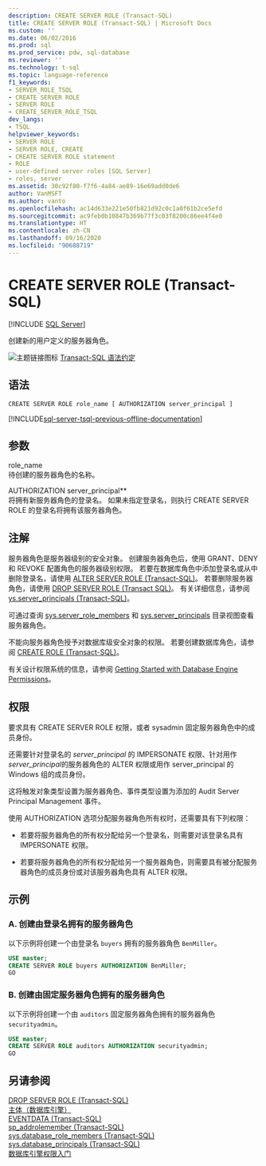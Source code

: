 ```yaml
---
description: CREATE SERVER ROLE (Transact-SQL)
title: CREATE SERVER ROLE (Transact-SQL) | Microsoft Docs
ms.custom: ''
ms.date: 06/02/2016
ms.prod: sql
ms.prod_service: pdw, sql-database
ms.reviewer: ''
ms.technology: t-sql
ms.topic: language-reference
f1_keywords:
- SERVER_ROLE_TSQL
- CREATE SERVER ROLE
- SERVER ROLE
- CREATE_SERVER_ROLE_TSQL
dev_langs:
- TSQL
helpviewer_keywords:
- SERVER ROLE
- SERVER ROLE, CREATE
- CREATE SERVER ROLE statement
- ROLE
- user-defined server roles [SQL Server]
- roles, server
ms.assetid: 30c92f80-f7f6-4a84-ae89-16e69add0de6
author: VanMSFT
ms.author: vanto
ms.openlocfilehash: ac14d633e221e50fb821d92c0c1a0f61b2ce5efd
ms.sourcegitcommit: ac9feb0b10847b369b77f3c03f8200c86ee4f4e0
ms.translationtype: HT
ms.contentlocale: zh-CN
ms.lasthandoff: 09/16/2020
ms.locfileid: "90688719"
---
```

# <a name="create-server-role-transact-sql"></a>CREATE SERVER ROLE (Transact-SQL)
[!INCLUDE [SQL Server](../../includes/applies-to-version/sqlserver.md)]

  创建新的用户定义的服务器角色。  
  
 ![主题链接图标](../../database-engine/configure-windows/media/topic-link.gif "“主题链接”图标") [Transact-SQL 语法约定](../../t-sql/language-elements/transact-sql-syntax-conventions-transact-sql.md)  
  
## <a name="syntax"></a>语法  
  
```syntaxsql  
CREATE SERVER ROLE role_name [ AUTHORIZATION server_principal ]  
```  
  
[!INCLUDE[sql-server-tsql-previous-offline-documentation](../../includes/sql-server-tsql-previous-offline-documentation.md)]

## <a name="arguments"></a>参数
 role_name  
 待创建的服务器角色的名称。  
  
 AUTHORIZATION server_principal**  
 将拥有新服务器角色的登录名。 如果未指定登录名，则执行 CREATE SERVER ROLE 的登录名将拥有该服务器角色。  
  
## <a name="remarks"></a>注解  
 服务器角色是服务器级别的安全对象。 创建服务器角色后，使用 GRANT、DENY 和 REVOKE 配置角色的服务器级别权限。 若要在数据库角色中添加登录名或从中删除登录名，请使用 [ALTER SERVER ROLE (Transact-SQL)](../../t-sql/statements/alter-server-role-transact-sql.md)。 若要删除服务器角色，请使用 [DROP SERVER ROLE (Transact SQL)](../../t-sql/statements/drop-server-role-transact-sql.md)。 有关详细信息，请参阅 [ys.server_principals (Transact-SQL)](../../relational-databases/system-catalog-views/sys-server-principals-transact-sql.md)。  
  
 可通过查询 [sys.server_role_members](../../relational-databases/system-catalog-views/sys-server-role-members-transact-sql.md) 和 [sys.server_principals](../../relational-databases/system-catalog-views/sys-server-principals-transact-sql.md) 目录视图查看服务器角色。  
  
 不能向服务器角色授予对数据库级安全对象的权限。 若要创建数据库角色，请参阅 [CREATE ROLE (Transact-SQL)](../../t-sql/statements/create-role-transact-sql.md)。  
  
 有关设计权限系统的信息，请参阅 [Getting Started with Database Engine Permissions](../../relational-databases/security/authentication-access/getting-started-with-database-engine-permissions.md)。  
  
## <a name="permissions"></a>权限  
 要求具有 CREATE SERVER ROLE 权限，或者 sysadmin 固定服务器角色中的成员身份。  
  
 还需要针对登录名的 *server_principal* 的 IMPERSONATE 权限、针对用作 *server_principal*的服务器角色的 ALTER 权限或用作 server_principal 的 Windows 组的成员身份。  
  
 这将触发对象类型设置为服务器角色、事件类型设置为添加的 Audit Server Principal Management 事件。  
  
 使用 AUTHORIZATION 选项分配服务器角色所有权时，还需要具有下列权限：  
  
-   若要将服务器角色的所有权分配给另一个登录名，则需要对该登录名具有 IMPERSONATE 权限。  
  
-   若要将服务器角色的所有权分配给另一个服务器角色，则需要具有被分配服务器角色的成员身份或对该服务器角色具有 ALTER 权限。  
  
## <a name="examples"></a>示例  
  
### <a name="a-creating-a-server-role-that-is-owned-by-a-login"></a>A. 创建由登录名拥有的服务器角色  
 以下示例将创建一个由登录名 `buyers` 拥有的服务器角色 `BenMiller`。  
  
```sql  
USE master;  
CREATE SERVER ROLE buyers AUTHORIZATION BenMiller;  
GO  
```  
  
### <a name="b-creating-a-server-role-that-is-owned-by-a-fixed-server-role"></a>B. 创建由固定服务器角色拥有的服务器角色  
 以下示例将创建一个由 `auditors` 固定服务器角色拥有的服务器角色 `securityadmin`。  
  
```sql  
USE master;  
CREATE SERVER ROLE auditors AUTHORIZATION securityadmin;  
GO  
```  
  
## <a name="see-also"></a>另请参阅  
 [DROP SERVER ROLE (Transact-SQL)](../../t-sql/statements/drop-server-role-transact-sql.md)   
 [主体（数据库引擎）](../../relational-databases/security/authentication-access/principals-database-engine.md)   
 [EVENTDATA (Transact-SQL)](../../t-sql/functions/eventdata-transact-sql.md)   
 [sp_addrolemember (Transact-SQL)](../../relational-databases/system-stored-procedures/sp-addrolemember-transact-sql.md)   
 [sys.database_role_members (Transact-SQL)](../../relational-databases/system-catalog-views/sys-database-role-members-transact-sql.md)   
 [sys.database_principals (Transact-SQL)](../../relational-databases/system-catalog-views/sys-database-principals-transact-sql.md)   
 [数据库引擎权限入门](../../relational-databases/security/authentication-access/getting-started-with-database-engine-permissions.md)  
  
  
